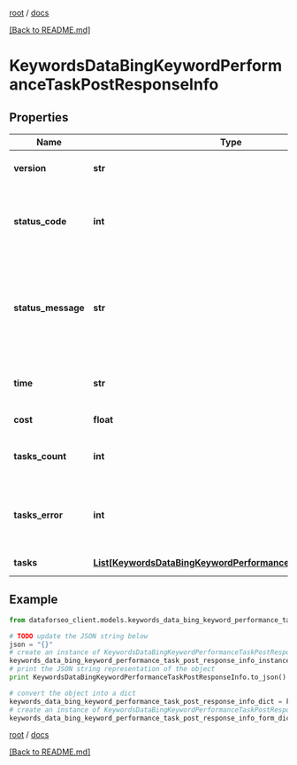 [root](./../ "root") / [docs](./ "docs")

[[Back to README.md]](./../README.md "[Back to README.md]")

# KeywordsDataBingKeywordPerformanceTaskPostResponseInfo

## Properties

Name | Type | Description | Notes
------------ | ------------- | ------------- | -------------
**version** | **str** | the current version of the API | [optional]
**status_code** | **int** | general status code you can find the full list of the response codes here | [optional]
**status_message** | **str** | general informational message you can find the full list of general informational messages here | [optional]
**time** | **str** | total execution time, seconds | [optional]
**cost** | **float** | total tasks cost, USD | [optional]
**tasks_count** | **int** | the number of tasks in the tasks array | [optional]
**tasks_error** | **int** | the number of tasks in the tasks array returned with an error | [optional]
**tasks** | [**List[KeywordsDataBingKeywordPerformanceTaskPostTaskInfo]**](KeywordsDataBingKeywordPerformanceTaskPostTaskInfo.md) | array of tasks | [optional]

## Example

```python
from dataforseo_client.models.keywords_data_bing_keyword_performance_task_post_response_info import KeywordsDataBingKeywordPerformanceTaskPostResponseInfo

# TODO update the JSON string below
json = "{}"
# create an instance of KeywordsDataBingKeywordPerformanceTaskPostResponseInfo from a JSON string
keywords_data_bing_keyword_performance_task_post_response_info_instance = KeywordsDataBingKeywordPerformanceTaskPostResponseInfo.from_json(json)
# print the JSON string representation of the object
print KeywordsDataBingKeywordPerformanceTaskPostResponseInfo.to_json()

# convert the object into a dict
keywords_data_bing_keyword_performance_task_post_response_info_dict = keywords_data_bing_keyword_performance_task_post_response_info_instance.to_dict()
# create an instance of KeywordsDataBingKeywordPerformanceTaskPostResponseInfo from a dict
keywords_data_bing_keyword_performance_task_post_response_info_form_dict = keywords_data_bing_keyword_performance_task_post_response_info.from_dict(keywords_data_bing_keyword_performance_task_post_response_info_dict)
```

  

[root](./../ "root") / [docs](./ "docs")

[[Back to README.md]](./../README.md "[Back to README.md]")